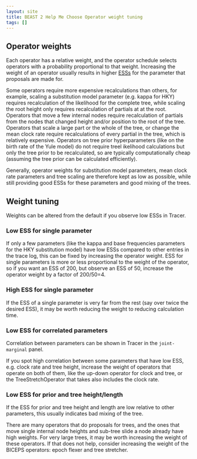 ```yaml
---
layout: site
title: BEAST 2 Help Me Choose Operator weight tuning
tags: []
---
```


## Operator weights

Each operator has a relative weight, and the operator schedule selects operators with a probability proportional to that weight.
Increasing the weight of an operator usually results in higher [ESSs](https://www.beast2.org/what-is-ess/) for the parameter that proposals are made for.

Some operators require more expensive recalculations than others, for example, scaling a substitution model parameter (e.g. kappa for HKY) requires recalculation of the likelihood for the complete tree, while scaling the root height only requires recalculation of partials at at the root.
Operators that move a few internal nodes require recalculation of partials from the nodes that changed height and/or position to the root of the tree.
Operators that scale a large part or the whole of the tree, or change the mean clock rate require recalculations of every partial in the tree, which is relatively expensive.
Operators on tree prior hyperparameters (like on the birth rate of the Yule model) do not require treel ikelihood calculations but only the tree prior to be recalculated, so are typically computationally cheap (assuming the tree prior can be calculated efficiently).

Generally, operator weights for substitution model parameters, mean clock rate parameters and tree scaling are therefore kept as low as possible, while still providing good ESSs for these parameters and good mixing of the trees.

## Weight tuning

Weights can be altered from the default if you observe low ESSs in Tracer.

### Low ESS for single parameter

If only a few parameters (like the kappa and base frequencies parameters for the HKY substitution model) have low ESSs compared to other entries in the trace log, this can be fixed by increasing the operator weight.
ESS for single parameters is more or less proportional to the weight of the operator, so if you want an ESS of 200, but observe an ESS of 50, increase the operator weight by a factor of 200/50=4.
 
### High ESS for single parameter

If the ESS of a single parameter is very far from the rest (say over twice the desired ESS), it may be worth reducing the weight to reducing calculation time.

### Low ESS for correlated parameters

Correlation between parameters can be shown in Tracer in the `joint-marginal` panel.

If you spot high correlation between some parameters that have low ESS, e.g. clock rate and tree height, increase the weight of operators that operate on both of them, like the up-down operator for clock and tree, or the TreeStretchOperator that takes also includes the clock rate.

### Low ESS for prior and tree height/length

If the ESS for prior and tree height and length are low relative to other parameters, this usually indicates bad mixing of the tree.

There are many operators that do proposals for trees, and the ones that move single internal node heights and sub-tree slide a node already have high weights.
For very large trees, it may be worth increasing the weight of these operators.
If that does not help, consider increasing the weight of the BICEPS operators: epoch flexer and tree stretcher.



 